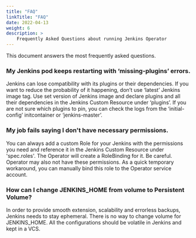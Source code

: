 ```yaml
---
title: "FAQ"
linkTitle: "FAQ"
date: 2022-04-13
weight: 6
description: >
    Frequently Asked Questions about running Jenkins Operator
---
```


This document answers the most frequently asked questions.

### My Jenkins pod keeps restarting with ‘missing-plugins’ errors.
Jenkins can lose compatibility with its plugins or their dependencies.
If you want to reduce the probability of it happening, don’t use ‘latest’ Jenkins image tag.
Use set version of Jenkins image and declare plugins and all their dependencies in the Jenkins
Custom Resource under ‘plugins’. If you are not sure which plugins to pin, you can check the logs
from the ‘initial-config’ initcontainer or ‘jenkins-master’.

### My job fails saying I don't have necessary permissions.
You can always add a custom Role for your Jenkins with the permissions you need and reference it in the
Jenkins Custom Resource under 'spec.roles'. The Operator will create a RoleBinding for it. Be careful.
Operator may also not have these permissions. As a quick temporary workaround, you can manually bind this
role to the Operator service account.

### How can I change JENKINS_HOME from volume to Persistent Volume?
In order to provide smooth extension, scalability and errorless backups, Jenkins needs to stay ephemeral.
There is no way to change volume for JENKINS_HOME. All the configurations should be volatile in Jenkins
and kept in a VCS.
